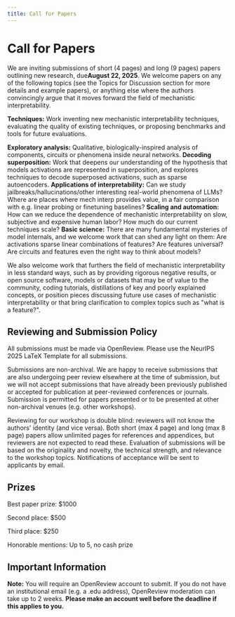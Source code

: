 ```yaml
---
title: Call for Papers
---
```


# **Call for Papers**

We are inviting submissions of short (4 pages) and long (9 pages) papers outlining new research, due**August 22, 2025**. We welcome papers on any of the following topics (see the Topics for Discussion section for more details and example papers), or anything else where the authors convincingly argue that it moves forward the field of mechanistic interpretability.

**Techniques:** Work inventing new mechanistic interpretability techniques, evaluating the quality of existing techniques, or proposing benchmarks and tools for future evaluations.

**Exploratory analysis:** Qualitative, biologically-inspired analysis of components, circuits or phenomena inside neural networks.
**Decoding superposition:** Work that deepens our understanding of the hypothesis that models activations are represented in superposition, and explores techniques to decode superposed activations, such as sparse autoencoders.
**Applications of interpretability:** Can we study jailbreaks/hallucinations/other interesting real-world phenomena of LLMs? Where are places where mech interp provides value, in a fair comparison with e.g. linear probing or finetuning baselines?
**Scaling and automation:** How can we reduce the dependence of mechanistic interpretability on slow, subjective and expensive human labor? How much do our current techniques scale?
**Basic science:** There are many fundamental mysteries of model internals, and we welcome work that can shed any light on them: Are activations sparse linear combinations of features? Are features universal? Are circuits and features even the right way to think about models?

We also welcome work that furthers the field of mechanistic interpretability in less standard ways, such as by providing rigorous negative results, or open source software, models or datasets that may be of value to the community, coding tutorials, distillations of key and poorly explained concepts, or position pieces discussing future use cases of mechanistic interpretability or that bring clarification to complex topics such as "what is a feature?".

## **Reviewing and Submission Policy**

All submissions must be made via OpenReview. Please use the NeurIPS 2025 LaTeX Template for all submissions.

Submissions are non-archival. We are happy to receive submissions that are also undergoing peer review elsewhere at the time of submission, but we will not accept submissions that have already been previously published or accepted for publication at peer-reviewed conferences or journals. Submission is permitted for papers presented or to be presented at other non-archival venues (e.g. other workshops).

Reviewing for our workshop is double blind: reviewers will not know the authors' identity (and vice versa). Both short (max 4 page) and long (max 8 page) papers allow unlimited pages for references and appendices, but reviewers are not expected to read these. Evaluation of submissions will be based on the originality and novelty, the technical strength, and relevance to the workshop topics. Notifications of acceptance will be sent to applicants by email.

## **Prizes**

Best paper prize: $1000

Second place: $500

Third place: $250

Honorable mentions: Up to 5, no cash prize

## **Important Information**

**Note:** You will require an OpenReview account to submit. If you do not have an institutional email (e.g. a .edu address), OpenReview moderation can take up to 2 weeks. **Please make an account well before the deadline if this applies to you.**

